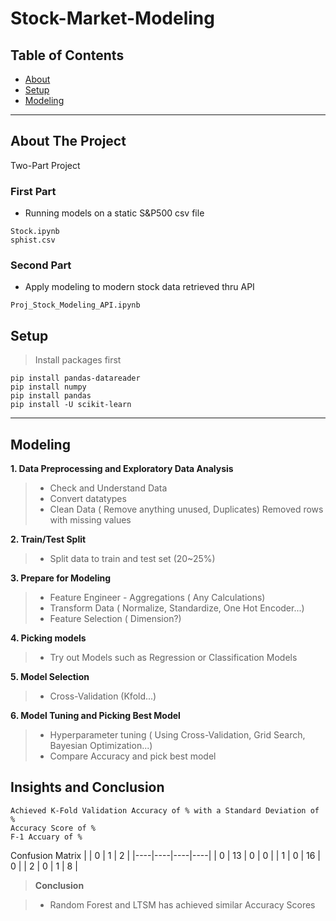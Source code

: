# Stock-Market-Modeling

## Table of Contents

- [About](#about-the-project)
- [Setup](#setup)
- [Modeling](#modeling)

---

## About The Project
Two-Part Project
### First Part 
- Running models on a static S&P500 csv file
```
Stock.ipynb
sphist.csv 
```
### Second Part
- Apply modeling to modern stock data retrieved thru API 
```
Proj_Stock_Modeling_API.ipynb
```

## Setup
> Install packages first
```
pip install pandas-datareader
pip install numpy
pip install pandas
pip install -U scikit-learn
```
---

## Modeling
**1. Data Preprocessing and Exploratory Data Analysis**
  >- Check and Understand Data
  >- Convert datatypes
  >- Clean Data ( Remove anything unused, Duplicates) Removed rows with missing values 
  
**2. Train/Test Split**
  >- Split data to train and test set (20~25%)
  
**3. Prepare for Modeling**
  >- Feature Engineer - Aggregations ( Any Calculations)
  >- Transform Data ( Normalize, Standardize, One Hot Encoder...)
  >- Feature Selection ( Dimension?)
  
**4. Picking models**
  >- Try out Models such as Regression or Classification Models
  
**5. Model Selection**
  >- Cross-Validation (Kfold...)
  
**6. Model Tuning and Picking Best Model**
  >- Hyperparameter tuning ( Using Cross-Validation, Grid Search, Bayesian Optimization...)
  >- Compare Accuracy and pick best model

## Insights and Conclusion
```
Achieved K-Fold Validation Accuracy of % with a Standard Deviation of %
Accuracy Score of %
F-1 Accuary of %
```
Confusion Matrix 
|    | 0  | 1  | 2  |
|----|----|----|----| 
| 0  | 13 | 0  | 0  |
| 1  | 0  | 16 | 0  |
| 2  | 0  | 1  | 8  |

> **Conclusion**

>- Random Forest and LTSM has achieved similar Accuracy Scores
